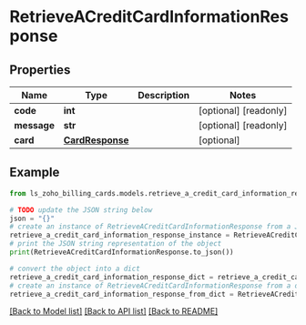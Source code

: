 # RetrieveACreditCardInformationResponse


## Properties

Name | Type | Description | Notes
------------ | ------------- | ------------- | -------------
**code** | **int** |  | [optional] [readonly] 
**message** | **str** |  | [optional] [readonly] 
**card** | [**CardResponse**](CardResponse.md) |  | [optional] 

## Example

```python
from ls_zoho_billing_cards.models.retrieve_a_credit_card_information_response import RetrieveACreditCardInformationResponse

# TODO update the JSON string below
json = "{}"
# create an instance of RetrieveACreditCardInformationResponse from a JSON string
retrieve_a_credit_card_information_response_instance = RetrieveACreditCardInformationResponse.from_json(json)
# print the JSON string representation of the object
print(RetrieveACreditCardInformationResponse.to_json())

# convert the object into a dict
retrieve_a_credit_card_information_response_dict = retrieve_a_credit_card_information_response_instance.to_dict()
# create an instance of RetrieveACreditCardInformationResponse from a dict
retrieve_a_credit_card_information_response_from_dict = RetrieveACreditCardInformationResponse.from_dict(retrieve_a_credit_card_information_response_dict)
```
[[Back to Model list]](../README.md#documentation-for-models) [[Back to API list]](../README.md#documentation-for-api-endpoints) [[Back to README]](../README.md)


